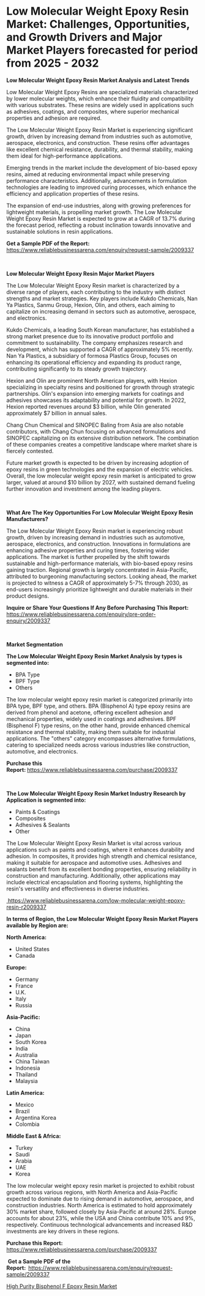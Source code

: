 <p><h1>Low Molecular Weight Epoxy Resin Market: Challenges, Opportunities, and Growth Drivers and Major Market Players forecasted for period from 2025 - 2032</h1></p><p><strong>Low Molecular Weight Epoxy Resin Market Analysis and Latest Trends</strong></p>
<p><p>Low Molecular Weight Epoxy Resins are specialized materials characterized by lower molecular weights, which enhance their fluidity and compatibility with various substrates. These resins are widely used in applications such as adhesives, coatings, and composites, where superior mechanical properties and adhesion are required. </p><p>The Low Molecular Weight Epoxy Resin Market is experiencing significant growth, driven by increasing demand from industries such as automotive, aerospace, electronics, and construction. These resins offer advantages like excellent chemical resistance, durability, and thermal stability, making them ideal for high-performance applications.</p><p>Emerging trends in the market include the development of bio-based epoxy resins, aimed at reducing environmental impact while preserving performance characteristics. Additionally, advancements in formulation technologies are leading to improved curing processes, which enhance the efficiency and application properties of these resins. </p><p>The expansion of end-use industries, along with growing preferences for lightweight materials, is propelling market growth. The Low Molecular Weight Epoxy Resin Market is expected to grow at a CAGR of 13.7% during the forecast period, reflecting a robust inclination towards innovative and sustainable solutions in resin applications.</p></p>
<p><strong>Get a Sample PDF of the Report:&nbsp;</strong> <a href="https://www.reliablebusinessarena.com/enquiry/request-sample/2009337?utm_campaign=2120&utm_medium=2&utm_source=Github&utm_content=ia&utm_term=05022025&utm_id=low-molecular-weight-epoxy-resin">https://www.reliablebusinessarena.com/enquiry/request-sample/2009337</a></p>
<p>&nbsp;</p>
<p><strong>Low Molecular Weight Epoxy Resin Major Market Players</strong></p>
<p><p>The Low Molecular Weight Epoxy Resin market is characterized by a diverse range of players, each contributing to the industry with distinct strengths and market strategies. Key players include Kukdo Chemicals, Nan Ya Plastics, Sanmu Group, Hexion, Olin, and others, each aiming to capitalize on increasing demand in sectors such as automotive, aerospace, and electronics.</p><p>Kukdo Chemicals, a leading South Korean manufacturer, has established a strong market presence due to its innovative product portfolio and commitment to sustainability. The company emphasizes research and development, which has supported a CAGR of approximately 5% recently. Nan Ya Plastics, a subsidiary of formosa Plastics Group, focuses on enhancing its operational efficiency and expanding its product range, contributing significantly to its steady growth trajectory.</p><p>Hexion and Olin are prominent North American players, with Hexion specializing in specialty resins and positioned for growth through strategic partnerships. Olin's expansion into emerging markets for coatings and adhesives showcases its adaptability and potential for growth. In 2022, Hexion reported revenues around $3 billion, while Olin generated approximately $7 billion in annual sales.</p><p>Chang Chun Chemical and SINOPEC Baling from Asia are also notable contributors, with Chang Chun focusing on advanced formulations and SINOPEC capitalizing on its extensive distribution network. The combination of these companies creates a competitive landscape where market share is fiercely contested.</p><p>Future market growth is expected to be driven by increasing adoption of epoxy resins in green technologies and the expansion of electric vehicles. Overall, the low molecular weight epoxy resin market is anticipated to grow larger, valued at around $10 billion by 2027, with sustained demand fueling further innovation and investment among the leading players.</p></p>
<p>&nbsp;</p>
<p><strong>What Are The Key Opportunities For Low Molecular Weight Epoxy Resin Manufacturers?</strong></p>
<p><p>The Low Molecular Weight Epoxy Resin market is experiencing robust growth, driven by increasing demand in industries such as automotive, aerospace, electronics, and construction. Innovations in formulations are enhancing adhesive properties and curing times, fostering wider applications. The market is further propelled by the shift towards sustainable and high-performance materials, with bio-based epoxy resins gaining traction. Regional growth is largely concentrated in Asia-Pacific, attributed to burgeoning manufacturing sectors. Looking ahead, the market is projected to witness a CAGR of approximately 5-7% through 2030, as end-users increasingly prioritize lightweight and durable materials in their product designs.</p></p>
<p><strong>Inquire or Share Your Questions If Any Before Purchasing This Report:</strong> <a href="https://www.reliablebusinessarena.com/enquiry/pre-order-enquiry/2009337?utm_campaign=2120&utm_medium=2&utm_source=Github&utm_content=ia&utm_term=05022025&utm_id=low-molecular-weight-epoxy-resin">https://www.reliablebusinessarena.com/enquiry/pre-order-enquiry/2009337</a></p>
<p>&nbsp;</p>
<p><strong>Market Segmentation</strong></p>
<p><strong>The Low Molecular Weight Epoxy Resin Market Analysis by types is segmented into:</strong></p>
<p><ul><li>BPA Type</li><li>BPF Type</li><li>Others</li></ul></p>
<p><p>The low molecular weight epoxy resin market is categorized primarily into BPA type, BPF type, and others. BPA (Bisphenol A) type epoxy resins are derived from phenol and acetone, offering excellent adhesion and mechanical properties, widely used in coatings and adhesives. BPF (Bisphenol F) type resins, on the other hand, provide enhanced chemical resistance and thermal stability, making them suitable for industrial applications. The "others" category encompasses alternative formulations, catering to specialized needs across various industries like construction, automotive, and electronics.</p></p>
<p><strong>Purchase this Report:&nbsp;</strong><a href="https://www.reliablebusinessarena.com/purchase/2009337?utm_campaign=2120&utm_medium=2&utm_source=Github&utm_content=ia&utm_term=05022025&utm_id=low-molecular-weight-epoxy-resin">https://www.reliablebusinessarena.com/purchase/2009337</a></p>
<p>&nbsp;</p>
<p><strong>The Low Molecular Weight Epoxy Resin Market Industry Research by Application is segmented into:</strong></p>
<p><ul><li>Paints & Coatings</li><li>Composites</li><li>Adhesives & Sealants</li><li>Other</li></ul></p>
<p><p>The Low Molecular Weight Epoxy Resin Market is vital across various applications such as paints and coatings, where it enhances durability and adhesion. In composites, it provides high strength and chemical resistance, making it suitable for aerospace and automotive uses. Adhesives and sealants benefit from its excellent bonding properties, ensuring reliability in construction and manufacturing. Additionally, other applications may include electrical encapsulation and flooring systems, highlighting the resin's versatility and effectiveness in diverse industries.</p></p>
<p><a href="https://www.reliablebusinessarena.com/low-molecular-weight-epoxy-resin-r2009337?utm_campaign=2120&utm_medium=2&utm_source=Github&utm_content=ia&utm_term=05022025&utm_id=low-molecular-weight-epoxy-resin">&nbsp;https://www.reliablebusinessarena.com/low-molecular-weight-epoxy-resin-r2009337</a></p>
<p><strong>In terms of Region, the Low Molecular Weight Epoxy Resin Market Players available by Region are:</strong></p>
<p>
    <p> <strong> North America: </strong>
        <ul>
            <li>United States</li>
            <li>Canada</li>
        </ul>
        </p> 
    <p> <strong> Europe: </strong>
        <ul>
            <li>Germany</li>
            <li>France</li>
            <li>U.K.</li>
            <li>Italy</li>
            <li>Russia</li>
        </ul>
        </p> 
    <p> <strong> Asia-Pacific: </strong>
        <ul>
            <li>China</li>
            <li>Japan</li>
            <li>South Korea</li>
            <li>India</li>
            <li>Australia</li>
            <li>China Taiwan</li>
            <li>Indonesia</li>
            <li>Thailand</li>
            <li>Malaysia</li>
        </ul>
        </p> 
    <p> <strong> Latin America: </strong>
        <ul>
            <li>Mexico</li>
            <li>Brazil</li>
            <li>Argentina Korea</li>
            <li>Colombia</li>
        </ul>
        </p> 
    <p> <strong> Middle East & Africa: </strong>
        <ul>
            <li>Turkey</li>
            <li>Saudi</li>
            <li>Arabia</li>
            <li>UAE</li>
            <li>Korea</li>
        </ul>
    </p>
    </p>
<p><p>The low molecular weight epoxy resin market is projected to exhibit robust growth across various regions, with North America and Asia-Pacific expected to dominate due to rising demand in automotive, aerospace, and construction industries. North America is estimated to hold approximately 30% market share, followed closely by Asia-Pacific at around 28%. Europe accounts for about 23%, while the USA and China contribute 10% and 9%, respectively. Continuous technological advancements and increased R&D investments are key drivers in these regions.</p></p>
<p><strong>Purchase this Report: </strong><a href="https://www.reliablebusinessarena.com/purchase/2009337?utm_campaign=2120&utm_medium=2&utm_source=Github&utm_content=ia&utm_term=05022025&utm_id=low-molecular-weight-epoxy-resin">https://www.reliablebusinessarena.com/purchase/2009337</a></p>
<p>&nbsp;<strong>Get a Sample PDF of the Report:&nbsp;&nbsp;</strong><a href="https://www.reliablebusinessarena.com/enquiry/request-sample/2009337?utm_campaign=2120&utm_medium=2&utm_source=Github&utm_content=ia&utm_term=05022025&utm_id=low-molecular-weight-epoxy-resin">https://www.reliablebusinessarena.com/enquiry/request-sample/2009337</a></p>
<p><strong></strong></p>
<p><p><a href="https://github.com/FlorianWolf90/Market-Research-Report-List-1/blob/main/high-purity-bisphenol-f-epoxy-resin-market.md?utm_campaign=2120&utm_medium=2&utm_source=Github&utm_content=ia&utm_term=05022025&utm_id=low-molecular-weight-epoxy-resin">High Purity Bisphenol F Epoxy Resin Market</a></p></p>